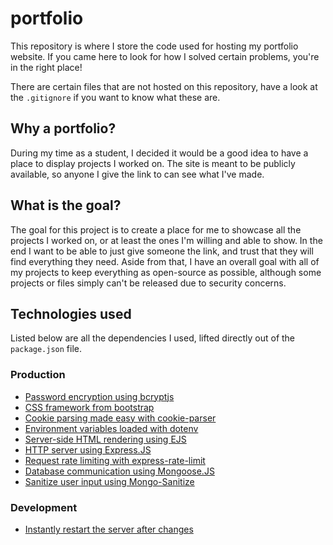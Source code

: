 # portfolio
This repository is where I store the code used for hosting my portfolio website.
If you came here to look for how I solved certain problems, you're in the right place!

There are certain files that are not hosted on this repository, have a look at the `.gitignore` if you want to know what these are.

## Why a portfolio?
During my time as a student, I decided it would be a good idea to have a place to display projects I worked on.
The site is meant to be publicly available, so anyone I give the link to can see what I've made.

## What is the goal?
The goal for this project is to create a place for me to showcase all the projects I worked on, or at least the ones I'm willing and able to show. In the end I want to be able to just give someone the link, and trust that they will find everything they need.
Aside from that, I have an overall goal with all of my projects to keep everything as open-source as possible, although some projects or files simply can't be released due to security concerns.

## Technologies used
Listed below are all the dependencies I used, lifted directly out of the `package.json` file.
### Production
- [Password encryption using bcryptjs](https://www.npmjs.com/package/bcryptjs)
- [CSS framework from bootstrap](https://www.npmjs.com/package/bootstrap)
- [Cookie parsing made easy with cookie-parser](https://www.npmjs.com/package/cookie-parser)
- [Environment variables loaded with dotenv](https://www.npmjs.com/package/dotenv)
- [Server-side HTML rendering using EJS](https://www.npmjs.com/package/ejs)
- [HTTP server using Express.JS](https://www.npmjs.com/package/express)
- [Request rate limiting with express-rate-limit](https://www.npmjs.com/package/express-rate-limit)
- [Database communication using Mongoose.JS](https://www.npmjs.com/package/mongoose)
- [Sanitize user input using Mongo-Sanitize](https://www.npmjs.com/package/mongo-sanitize)

### Development
- [Instantly restart the server after changes](https://www.npmjs.com/package/nodemon)

